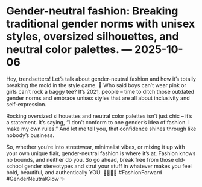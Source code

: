 # Gender-neutral fashion: Breaking traditional gender norms with unisex styles, oversized silhouettes, and neutral color palettes. — 2025-10-06

Hey, trendsetters! Let’s talk about gender-neutral fashion and how it’s totally breaking the mold in the style game. 🌟 Who said boys can’t wear pink or girls can’t rock a baggy tee? It’s 2021, people – time to ditch those outdated gender norms and embrace unisex styles that are all about inclusivity and self-expression.

Rocking oversized silhouettes and neutral color palettes isn’t just chic – it’s a statement. It’s saying, “I don’t conform to one gender’s idea of fashion. I make my own rules.” And let me tell you, that confidence shines through like nobody’s business.

So, whether you’re into streetwear, minimalist vibes, or mixing it up with your own unique flair, gender-neutral fashion is where it’s at. Fashion knows no bounds, and neither do you. So go ahead, break free from those old-school gender stereotypes and strut your stuff in whatever makes you feel bold, beautiful, and authentically YOU. 💁🏽‍♀️🖤 #FashionForward #GenderNeutralGlow ✨